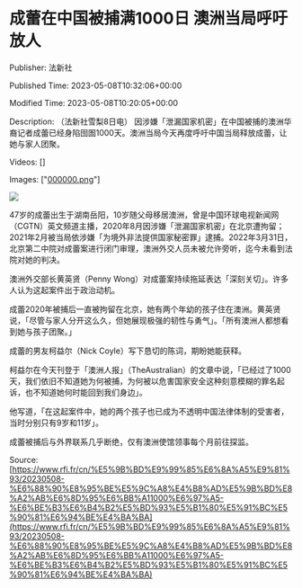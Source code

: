 # 成蕾在中国被捕满1000日 澳洲当局呼吁放人

Publisher: 法新社

Published Time: 2023-05-08T10:32:06+00:00

Modified Time: 2023-05-08T10:20:05+00:00

Description: （法新社雪梨8日电） 因涉嫌「泄漏国家机密」在中国被捕的澳洲华裔记者成蕾已经身陷囹圄1000天。澳洲当局今天再度呼吁中国当局释放成蕾，让她与家人团聚。

Videos: []

Images: ["[000000.png](000000.png)"]

<!--METADATA-->

![](../Images/2023-05-08T10-32-06-00-00/000000.png)

47岁的成蕾出生于湖南岳阳，10岁随父母移居澳洲，曾是中国环球电视新闻网（CGTN）英文频道主播，2020年8月因涉嫌「泄漏国家机密」在北京遭拘留；2021年2月被当局依涉嫌「为境外非法提供国家秘密罪」逮捕。2022年3月31日，北京第二中院对成蕾案进行闭门审理，澳洲外交人员未被允许旁听，迄今未看到法院对她的判决。

澳洲外交部长黄英贤（Penny Wong）对成蕾案持续拖延表达「深刻关切」。许多人认为这起案件出于政治动机。

成蕾2020年被捕后一直被拘留在北京，她有两个年幼的孩子住在澳洲。黄英贤说，「尽管与家人分开这么久，但她展现极强的韧性与勇气」。「所有澳洲人都想看到她与孩子团聚。」

成蕾的男友柯益尔（Nick Coyle）写下恳切的陈词，期盼她能获释。

柯益尔在今天刊登于「澳洲人报」（TheAustralian）的文章中说，「已经过了1000天，我们依旧不知道她为何被捕，为何被以危害国家安全这种刻意模糊的罪名起诉，也不知道她何时能回到我们身边」。

他写道，「在这起案件中，她的两个孩子也已成为不透明中国法律体制的受害者，当时分别只有9岁和11岁」。

成蕾被捕后与外界联系几乎断绝，仅有澳洲使馆领事每个月前往探监。

Source: [https://www.rfi.fr/cn/%E5%9B%BD%E9%99%85%E6%8A%A5%E9%81%93/20230508-%E6%88%90%E8%95%BE%E5%9C%A8%E4%B8%AD%E5%9B%BD%E8%A2%AB%E6%8D%95%E6%BB%A11000%E6%97%A5-%E6%BE%B3%E6%B4%B2%E5%BD%93%E5%B1%80%E5%91%BC%E5%90%81%E6%94%BE%E4%BA%BA](https://www.rfi.fr/cn/%E5%9B%BD%E9%99%85%E6%8A%A5%E9%81%93/20230508-%E6%88%90%E8%95%BE%E5%9C%A8%E4%B8%AD%E5%9B%BD%E8%A2%AB%E6%8D%95%E6%BB%A11000%E6%97%A5-%E6%BE%B3%E6%B4%B2%E5%BD%93%E5%B1%80%E5%91%BC%E5%90%81%E6%94%BE%E4%BA%BA)